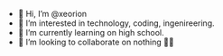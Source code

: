 - 👋 Hi, I’m @xeorion
- 👀 I’m interested in technology, coding, ingenireering.
- 🌱 I’m currently learning on high school.
- 💞️ I’m looking to collaborate on nothing 🤷‍♂️

<!---
xeorion/xeorion is a ✨ special ✨ repository because its `README.md` (this file) appears on your GitHub profile.
You can click the Preview link to take a look at your changes.
--->
